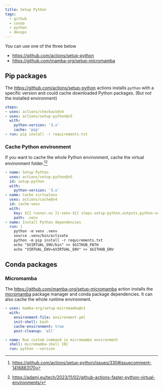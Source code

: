 ```yaml
---
title: Setup Python
tags:
  - github
  - conda
  - python
  - devops
---
```


You can use one of the three below

+ https://github.com/actions/setup-python
+ https://github.com/mamba-org/setup-micromamba

## Pip packages

The https://github.com/actions/setup-python actions installs `python` with a specific version and could cache downloaded Python packages. (But *not* the installed environment)

```yaml
steps:
- uses: actions/checkout@v4
- uses: actions/setup-python@v5
  with:
    python-version: '3.x'
    cache: 'pip'
- run: pip install -r requirements.txt
```

### Cache Python environment

If you want to cache the whole Python environment, cache the virtual environment folder.[^1][^2]

```yaml
- name: Setup Python
  uses: actions/setup-python@v5
  id: setup-python
  with:
    python-version: '3.x'
- name: Cache virtualenv
  uses: actions/cache@v4
  id: cache-venv
  with:
    key: ${{ runner.os }}-venv-${{ steps.setup-python.outputs.python-version}}-${{ hashFiles('requirements.txt') }}
    path: .venv
- name: Install Python dependencies
  run: |
    python -m venv .venv
    source .venv/bin/activate
    python -m pip install -r requirements.txt
    echo "$VIRTUAL_ENV/bin" >> $GITHUB_PATH
    echo "VIRTUAL_ENV=$VIRTUAL_ENV" >> $GITHUB_ENV
```

[^1]: https://github.com/actions/setup-python/issues/330#issuecomment-1416883170
[^2]: https://adamj.eu/tech/2023/11/02/github-actions-faster-python-virtual-environments/

## Conda packages

### Micromamba

The https://github.com/mamba-org/setup-micromamba action installs the [micromamba](https://github.com/mamba-org/mamba#micromamba) package manager and conda package dependencies. It can also cache the whole runtime environment.

```yaml
- uses: mamba-org/setup-micromamba@v1
  with:
    environment-file: environment.yml
    init-shell: bash
    cache-environment: true
    post-cleanup: 'all'

- name: Run custom command in micromamba environment
  shell: micromamba-shell {0}
  run: python --version
```
